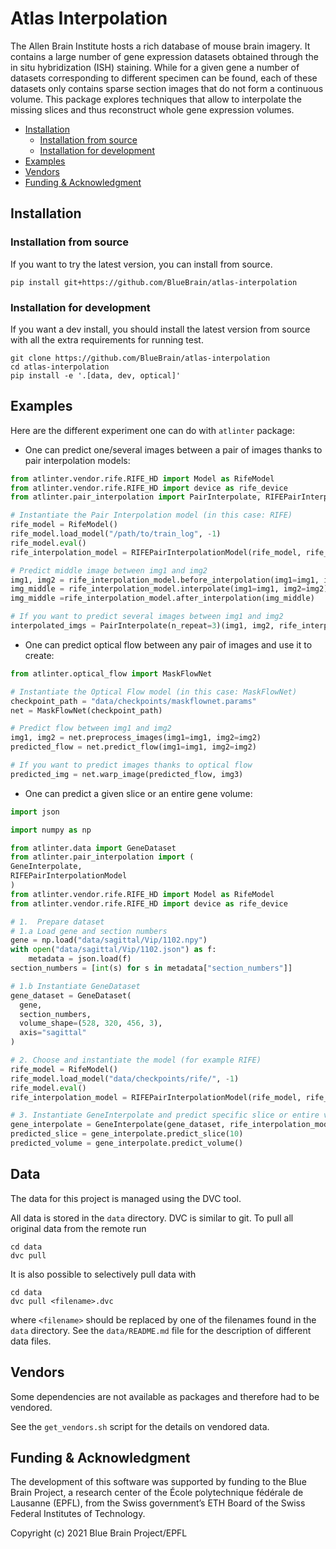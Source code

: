 # Atlas Interpolation

The Allen Brain Institute hosts a rich database of mouse brain imagery. It
contains a large number of gene expression datasets obtained
through the in situ hybridization (ISH) staining. While for a given gene
a number of datasets corresponding to different specimen can be found, each of
these datasets only contains sparse section images that do not form a
continuous volume. This package explores techniques that allow to interpolate
the missing slices and thus reconstruct whole gene expression volumes.

* [Installation](#installation)
    * [Installation from source](#installation-from-source)
    * [Installation for development](#installation-for-development)
* [Examples](#examples)
* [Vendors](#vendors)
* [Funding & Acknowledgment](#funding--acknowledgment)

## Installation

### Installation from source
If you want to try the latest version, you can install from source.

```shell
pip install git+https://github.com/BlueBrain/atlas-interpolation
```

### Installation for development
If you want a dev install, you should install the latest version from 
source with all the extra requirements for running test.

```shell
git clone https://github.com/BlueBrain/atlas-interpolation
cd atlas-interpolation
pip install -e '.[data, dev, optical]'
```

## Examples

Here are the different experiment one can do with `atlinter` package:

- One can predict one/several images between a pair of images thanks to pair interpolation models:

```python
from atlinter.vendor.rife.RIFE_HD import Model as RifeModel
from atlinter.vendor.rife.RIFE_HD import device as rife_device
from atlinter.pair_interpolation import PairInterpolate, RIFEPairInterpolationModel

# Instantiate the Pair Interpolation model (in this case: RIFE)
rife_model = RifeModel()
rife_model.load_model("/path/to/train_log", -1)
rife_model.eval()
rife_interpolation_model = RIFEPairInterpolationModel(rife_model, rife_device)

# Predict middle image between img1 and img2
img1, img2 = rife_interpolation_model.before_interpolation(img1=img1, img2=img2)
img_middle = rife_interpolation_model.interpolate(img1=img1, img2=img2)
img_middle =rife_interpolation_model.after_interpolation(img_middle)

# If you want to predict several images between img1 and img2
interpolated_imgs = PairInterpolate(n_repeat=3)(img1, img2, rife_interpolation_model)
``` 

- One can predict optical flow between any pair of images and use it to create: 
```python
from atlinter.optical_flow import MaskFlowNet

# Instantiate the Optical Flow model (in this case: MaskFlowNet)
checkpoint_path = "data/checkpoints/maskflownet.params"
net = MaskFlowNet(checkpoint_path)

# Predict flow between img1 and img2
img1, img2 = net.preprocess_images(img1=img1, img2=img2)
predicted_flow = net.predict_flow(img1=img1, img2=img2)

# If you want to predict images thanks to optical flow
predicted_img = net.warp_image(predicted_flow, img3)
``` 

- One can predict a given slice or an entire gene volume:
```python
import json

import numpy as np

from atlinter.data import GeneDataset
from atlinter.pair_interpolation import (
GeneInterpolate, 
RIFEPairInterpolationModel
)
from atlinter.vendor.rife.RIFE_HD import Model as RifeModel
from atlinter.vendor.rife.RIFE_HD import device as rife_device

# 1.  Prepare dataset
# 1.a Load gene and section numbers
gene = np.load("data/sagittal/Vip/1102.npy")
with open("data/sagittal/Vip/1102.json") as f:
    metadata = json.load(f)
section_numbers = [int(s) for s in metadata["section_numbers"]]

# 1.b Instantiate GeneDataset
gene_dataset = GeneDataset(
  gene,
  section_numbers,
  volume_shape=(528, 320, 456, 3),
  axis="sagittal"
)

# 2. Choose and instantiate the model (for example RIFE)
rife_model = RifeModel()
rife_model.load_model("data/checkpoints/rife/", -1)
rife_model.eval()
rife_interpolation_model = RIFEPairInterpolationModel(rife_model, rife_device)

# 3. Instantiate GeneInterpolate and predict specific slice or entire volume
gene_interpolate = GeneInterpolate(gene_dataset, rife_interpolation_model)
predicted_slice = gene_interpolate.predict_slice(10)
predicted_volume = gene_interpolate.predict_volume()
```

## Data

The data for this project is managed using the DVC tool.

All data is stored in the `data` directory. DVC is similar to git. To pull all original
data from the remote run
```shell
cd data
dvc pull
```

It is also possible to selectively pull data with
```shell
cd data
dvc pull <filename>.dvc
```
where `<filename>` should be replaced by one of the filenames found in the `data` directory.
See the `data/README.md` file for the description of different data files.

## Vendors
Some dependencies are not available as packages and therefore had to be vendored.

See the `get_vendors.sh` script for the details on vendored data.

## Funding & Acknowledgment

The development of this software was supported by funding to the Blue Brain Project,
a research center of the École polytechnique fédérale de Lausanne (EPFL),
from the Swiss government’s ETH Board of the Swiss Federal Institutes of Technology.

Copyright (c) 2021 Blue Brain Project/EPFL

